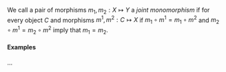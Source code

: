 We call a pair of morphisms $m_1, m_2 : X \mapsto Y$ a *joint monomorphism* if for every object $C$ and morphisms $m^1, m^2: C \mapsto X$ if $m_1 \circ m^1 = m_1 \circ m^2$ and $m_2 \circ m^1 = m_2 \circ m^2$ imply that $m_1 = m_2$.

#### Examples

...